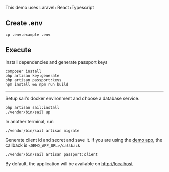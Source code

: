 This demo uses Laravel+React+Typescript

## Create .env
```
cp .env.example .env
```


## Execute
Install dependencies and generate passport keys
```
composer install
php artisan key:generate
php artisan passport:keys
npm install && npm run build
```

---

Setup sail's docker environment and choose a database service.
```bash
php artisan sail:install
./vendor/bin/sail up
```

In another terminal, run
```
./vendor/bin/sail artisan migrate
```

Generate client id and secret and save it. If you are using the [demo app](https://github.com/marcorentap/legoom-app-demo), the callback is `<DEMO_APP_URL>/callback`
```
./vendor/bin/sail artisan passport:client
```

By default, the application will be available on [http://localhost](http://localhost)
